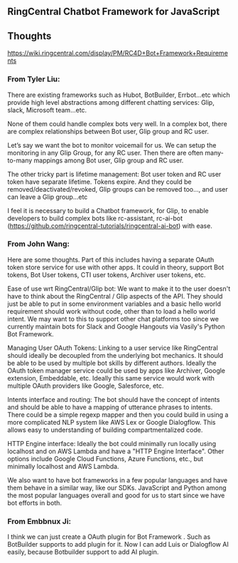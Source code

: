 ## RingCentral Chatbot Framework for JavaScript

## Thoughts

https://wiki.ringcentral.com/display/PM/RC4D+Bot+Framework+Requirements

### From Tyler Liu:

There are existing frameworks such as Hubot, BotBuilder, Errbot...etc which provide high level abstractions among different chatting services: Glip, slack, Microsoft team...etc.

None of them could handle complex bots very well.  In a complex bot, there are complex relationships between Bot user, Glip group and RC user.

Let’s say we want the bot to monitor voicemail for us. We can setup the monitoring in any Glip Group, for any RC user. Then there are often many-to-many mappings among Bot user, Glip group and RC user.

The other tricky part is lifetime management:  Bot user token and RC user token have separate lifetime. Tokens expire. And they could be removed/deactivated/revoked, Glip groups can be removed too…, and user can leave a Glip group…etc

I feel it is necessary to build a Chatbot framework, for Glip, to enable developers to build complex bots like rc-assistant, rc-ai-bot (https://github.com/ringcentral-tutorials/ringcentral-ai-bot) with ease.


### From John Wang:

Here are some thoughts. Part of this includes having a separate OAuth token store service for use with other apps. It could in theory, support Bot tokens, Bot User tokens, CTI user tokens, Archiver user tokens, etc.

Ease of use wrt RingCentral/Glip bot: We want to make it to the user doesn't have to think about the RingCentral / Glip aspects of the API. They should just be able to put in some environment variables and a basic hello world requirement should work without code, other than to load a hello world intent. We may want to this to support other chat platforms too since we currently maintain bots for Slack and Google Hangouts via Vasily's Python Bot Framework.

Managing User OAuth Tokens: Linking to a user service like RingCentral should ideally be decoupled from the underlying bot mechanics. It should be able to be used by multiple bot skills by different authors. Ideally the OAuth token manager service could be used by apps like Archiver, Google extension, Embeddable, etc. Ideally this same service would work with multiple OAuth providers like Google, Salesforce, etc.

Intents interface and routing: The bot should have the concept of intents and should be able to have a mapping of utterance phrases to intents. There could be a simple regexp mapper and then you could build in using a more complicated NLP system like AWS Lex or Google Dialogflow. This allows easy to understanding of building compartmentalized code.

HTTP Engine interface: Ideally the bot could minimally run locally using localhost and on AWS Lambda and have a "HTTP Engine Interface". Other options include Google Cloud Functions, Azure Functions, etc., but minimally localhost and AWS Lambda.

We also want to have bot frameworks in a few popular languages and have them behave in a similar way, like our SDKs. JavaScript and Python among the most popular languages overall and good for us to start since we have bot efforts in both.


### From Embbnux Ji:

I think we can just create a OAuth plugin for Bot Framework . Such as BotBuilder supports to add plugin for it.  Now I can add Luis or Dialogflow AI easily, because Botbuilder support to add AI plugin.
